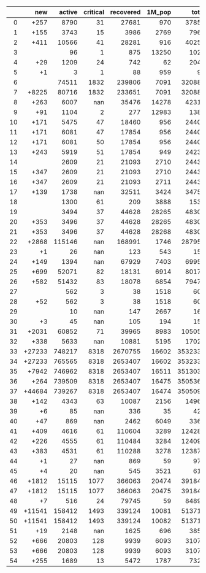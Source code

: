 |    |    new |   active |   critical |   recovered |   1M_pop |   total |
|---:|-------:|---------:|-----------:|------------:|---------:|--------:|
|  0 |   +257 |     8790 |         31 |       27681 |      970 |   37856 |
|  1 |   +155 |     3743 |         15 |        3986 |     2769 |    7967 |
|  2 |   +411 |    10566 |         41 |       28281 |      916 |   40258 |
|  3 |        |       96 |          1 |         875 |    13250 |    1024 |
|  4 |    +29 |     1209 |         24 |         742 |       62 |    2044 |
|  5 |     +1 |        3 |          1 |          88 |      959 |      94 |
|  6 |        |    74511 |       1832 |      239806 |     7091 |  320884 |
|  7 |  +8225 |    80716 |       1832 |      233651 |     7091 |  320884 |
|  8 |   +263 |     6007 |        nan |       35476 |    14278 |   42319 |
|  9 |    +91 |     1104 |          2 |         277 |    12983 |    1387 |
| 10 |   +171 |     5475 |         47 |       18460 |      956 |   24407 |
| 11 |   +171 |     6081 |         47 |       17854 |      956 |   24407 |
| 12 |   +171 |     6081 |         50 |       17854 |      956 |   24407 |
| 13 |   +243 |     5919 |         51 |       17854 |      949 |   24236 |
| 14 |        |     2609 |         21 |       21093 |     2710 |   24431 |
| 15 |   +347 |     2609 |         21 |       21093 |     2710 |   24431 |
| 16 |   +347 |     2609 |         21 |       21093 |     2711 |   24431 |
| 17 |   +139 |     1738 |        nan |       32511 |     3424 |   34759 |
| 18 |        |     1300 |         61 |         209 |     3888 |    1531 |
| 19 |        |     3494 |         37 |       44628 |    28265 |   48303 |
| 20 |   +353 |     3496 |         37 |       44628 |    28265 |   48303 |
| 21 |   +353 |     3496 |         37 |       44628 |    28268 |   48303 |
| 22 |  +2868 |   115146 |        nan |      168991 |     1746 |  287959 |
| 23 |     +1 |       26 |        nan |         123 |      543 |     156 |
| 24 |   +149 |     1394 |        nan |       67929 |     7403 |   69950 |
| 25 |   +699 |    52071 |         82 |       18131 |     6914 |   80178 |
| 26 |   +582 |    51432 |         83 |       18078 |     6854 |   79479 |
| 27 |        |      562 |          3 |          38 |     1518 |     605 |
| 28 |    +52 |      562 |          3 |          38 |     1518 |     605 |
| 29 |        |       10 |        nan |         147 |     2667 |     166 |
| 30 |     +3 |       45 |        nan |         105 |      194 |     150 |
| 31 |  +2031 |    60852 |         71 |       39965 |     8983 |  105050 |
| 32 |   +338 |     5633 |        nan |       10881 |     5195 |   17029 |
| 33 | +27233 |   748217 |       8318 |     2670755 |    16602 | 3532330 |
| 34 | +27233 |   765565 |       8318 |     2653407 |    16602 | 3532330 |
| 35 |  +7942 |   746962 |       8318 |     2653407 |    16511 | 3513039 |
| 36 |   +264 |   739509 |       8318 |     2653407 |    16475 | 3505361 |
| 37 | +44684 |   739267 |       8318 |     2653407 |    16474 | 3505097 |
| 38 |   +142 |     4343 |         63 |       10087 |     2156 |   14962 |
| 39 |     +6 |       85 |        nan |         336 |       35 |     422 |
| 40 |    +47 |      869 |        nan |        2462 |     6049 |    3368 |
| 41 |   +409 |     4616 |         61 |      110604 |     3289 |  124282 |
| 42 |   +226 |     4555 |         61 |      110484 |     3284 |  124099 |
| 43 |   +383 |     4531 |         61 |      110288 |     3278 |  123873 |
| 44 |     +1 |       27 |        nan |         869 |       59 |     972 |
| 45 |     +4 |       20 |        nan |         545 |     3521 |     613 |
| 46 |  +1812 |    15115 |       1077 |      366063 |    20474 |  391849 |
| 47 |  +1812 |    15115 |       1077 |      366063 |    20475 |  391849 |
| 48 |     +7 |      516 |         24 |       79745 |       59 |   84895 |
| 49 | +11541 |   158412 |       1493 |      339124 |    10081 |  513719 |
| 50 | +11541 |   158412 |       1493 |      339124 |    10082 |  513719 |
| 51 |    +19 |     2148 |        nan |        1625 |      696 |    3850 |
| 52 |   +666 |    20803 |        128 |        9939 |     6093 |   31075 |
| 53 |   +666 |    20803 |        128 |        9939 |     6093 |   31075 |
| 54 |   +255 |     1689 |         13 |        5472 |     1787 |    7329 |